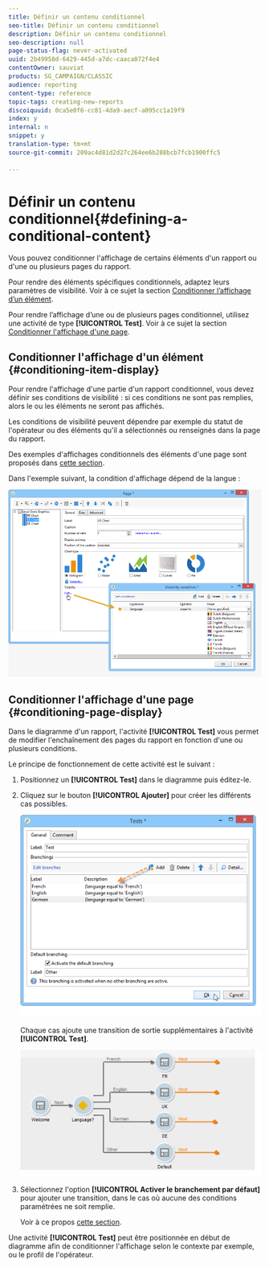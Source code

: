 ```yaml
---
title: Définir un contenu conditionnel
seo-title: Définir un contenu conditionnel
description: Définir un contenu conditionnel
seo-description: null
page-status-flag: never-activated
uuid: 2b49958d-6429-445d-a7dc-caaca072f4e4
contentOwner: sauviat
products: SG_CAMPAIGN/CLASSIC
audience: reporting
content-type: reference
topic-tags: creating-new-reports
discoiquuid: 0ca5e0f6-cc81-4da9-aecf-a095cc1a19f9
index: y
internal: n
snippet: y
translation-type: tm+mt
source-git-commit: 209ac4d81d2d27c264ee6b288bcb7fcb1900ffc5

---
```



# Définir un contenu conditionnel{#defining-a-conditional-content}

Vous pouvez conditionner l&#39;affichage de certains éléments d&#39;un rapport ou d&#39;une ou plusieurs pages du rapport.

Pour rendre des éléments spécifiques conditionnels, adaptez leurs paramètres de visibilité. Voir à ce sujet la section [Conditionner l’affichage d’un élément](#conditioning-item-display).

Pour rendre l’affichage d’une ou de plusieurs pages conditionnel, utilisez une activité de type **[!UICONTROL Test]**. Voir à ce sujet la section [Conditionner l&#39;affichage d&#39;une page](#conditioning-page-display).

## Conditionner l&#39;affichage d&#39;un élément {#conditioning-item-display}

Pour rendre l&#39;affichage d&#39;une partie d&#39;un rapport conditionnel, vous devez définir ses conditions de visibilité : si ces conditions ne sont pas remplies, alors le ou les éléments ne seront pas affichés.

Les conditions de visibilité peuvent dépendre par exemple du statut de l&#39;opérateur ou des éléments qu&#39;il a sélectionnés ou renseignés dans la page du rapport.

Des exemples d&#39;affichages conditionnels des éléments d&#39;une page sont proposés dans [cette section](../../web/using/form-rendering.md#defining-fields-conditional-display).

Dans l&#39;exemple suivant, la condition d&#39;affichage dépend de la langue :

![](assets/reporting_display_condition.png)

## Conditionner l&#39;affichage d&#39;une page {#conditioning-page-display}

Dans le diagramme d&#39;un rapport, l&#39;activité **[!UICONTROL Test]** vous permet de modifier l&#39;enchaînement des pages du rapport en fonction d&#39;une ou plusieurs conditions.

Le principe de fonctionnement de cette activité est le suivant :

1. Positionnez un **[!UICONTROL Test]** dans le diagramme puis éditez-le.
1. Cliquez sur le bouton **[!UICONTROL Ajouter]** pour créer les différents cas possibles.

   ![](assets/reporting_test_sample.png)

   Chaque cas ajoute une transition de sortie supplémentaires à l&#39;activité **[!UICONTROL Test]**.

   ![](assets/reporting_test_transitions.png)

1. Sélectionnez l&#39;option **[!UICONTROL Activer le branchement par défaut]** pour ajouter une transition, dans le cas où aucune des conditions paramétrées ne soit remplie.

   Voir à ce propos [cette section](../../web/using/defining-web-forms-page-sequencing.md#conditional-page-display).

Une activité **[!UICONTROL Test]** peut être positionnée en début de diagramme afin de conditionner l&#39;affichage selon le contexte par exemple, ou le profil de l&#39;opérateur.
